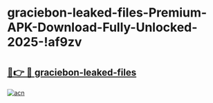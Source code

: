 # graciebon-leaked-files-Premium-APK-Download-Fully-Unlocked-2025-!af9zv

# <h2><a href="https://fkpb96.esa.edu.pl?title=graciebon-leaked-files&ref=af9zv">🔗👉 🔴 graciebon-leaked-files</a></h2>

[![acn](https://github.com/user-attachments/assets/0f9c940e-d8b0-45ae-aac7-cd30a18b3e1c)](https://fkpb96.esa.edu.pl?title=graciebon-leaked-files&ref=af9zv)

